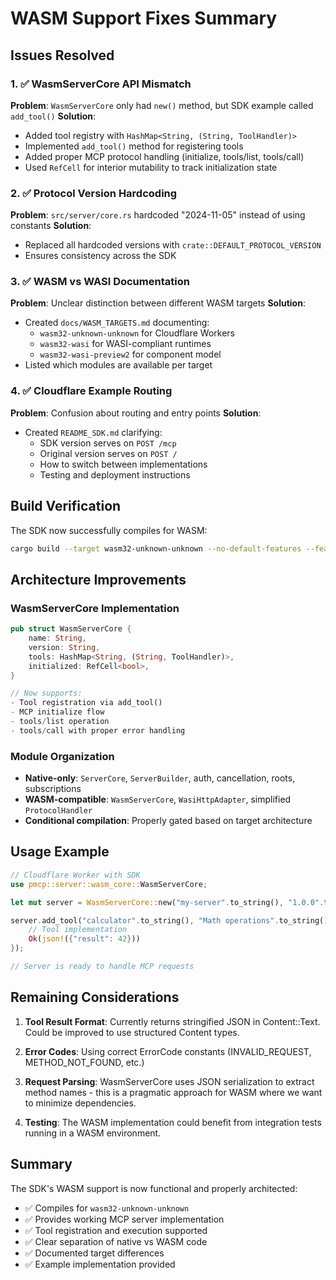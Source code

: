 # WASM Support Fixes Summary

## Issues Resolved

### 1. ✅ WasmServerCore API Mismatch
**Problem**: `WasmServerCore` only had `new()` method, but SDK example called `add_tool()`
**Solution**: 
- Added tool registry with `HashMap<String, (String, ToolHandler)>`
- Implemented `add_tool()` method for registering tools
- Added proper MCP protocol handling (initialize, tools/list, tools/call)
- Used `RefCell` for interior mutability to track initialization state

### 2. ✅ Protocol Version Hardcoding
**Problem**: `src/server/core.rs` hardcoded "2024-11-05" instead of using constants
**Solution**: 
- Replaced all hardcoded versions with `crate::DEFAULT_PROTOCOL_VERSION`
- Ensures consistency across the SDK

### 3. ✅ WASM vs WASI Documentation
**Problem**: Unclear distinction between different WASM targets
**Solution**: 
- Created `docs/WASM_TARGETS.md` documenting:
  - `wasm32-unknown-unknown` for Cloudflare Workers
  - `wasm32-wasi` for WASI-compliant runtimes
  - `wasm32-wasi-preview2` for component model
- Listed which modules are available per target

### 4. ✅ Cloudflare Example Routing
**Problem**: Confusion about routing and entry points
**Solution**:
- Created `README_SDK.md` clarifying:
  - SDK version serves on `POST /mcp`
  - Original version serves on `POST /`
  - How to switch between implementations
  - Testing and deployment instructions

## Build Verification

The SDK now successfully compiles for WASM:

```bash
cargo build --target wasm32-unknown-unknown --no-default-features --features wasm
```

## Architecture Improvements

### WasmServerCore Implementation
```rust
pub struct WasmServerCore {
    name: String,
    version: String,
    tools: HashMap<String, (String, ToolHandler)>,
    initialized: RefCell<bool>,
}

// Now supports:
- Tool registration via add_tool()
- MCP initialize flow
- tools/list operation
- tools/call with proper error handling
```

### Module Organization
- **Native-only**: `ServerCore`, `ServerBuilder`, auth, cancellation, roots, subscriptions
- **WASM-compatible**: `WasmServerCore`, `WasiHttpAdapter`, simplified `ProtocolHandler`
- **Conditional compilation**: Properly gated based on target architecture

## Usage Example

```rust
// Cloudflare Worker with SDK
use pmcp::server::wasm_core::WasmServerCore;

let mut server = WasmServerCore::new("my-server".to_string(), "1.0.0".to_string());

server.add_tool("calculator".to_string(), "Math operations".to_string(), |args| {
    // Tool implementation
    Ok(json!({"result": 42}))
});

// Server is ready to handle MCP requests
```

## Remaining Considerations

1. **Tool Result Format**: Currently returns stringified JSON in Content::Text. Could be improved to use structured Content types.

2. **Error Codes**: Using correct ErrorCode constants (INVALID_REQUEST, METHOD_NOT_FOUND, etc.)

3. **Request Parsing**: WasmServerCore uses JSON serialization to extract method names - this is a pragmatic approach for WASM where we want to minimize dependencies.

4. **Testing**: The WASM implementation could benefit from integration tests running in a WASM environment.

## Summary

The SDK's WASM support is now functional and properly architected:
- ✅ Compiles for `wasm32-unknown-unknown`
- ✅ Provides working MCP server implementation
- ✅ Tool registration and execution supported
- ✅ Clear separation of native vs WASM code
- ✅ Documented target differences
- ✅ Example implementation provided